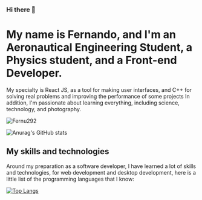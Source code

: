 ### Hi there 👋

# My name is Fernando, and I'm an Aeronautical Engineering Student, a Physics student, and a Front-end Developer.

My specialty is React JS, as a tool for making user interfaces, and C++ for solving real problems and improving the performance of some projects
In addition, I'm passionate about learning everything, including science, technology, and photography.

<p align="left"> <img src="https://komarev.com/ghpvc/?username=Fernu292&label=Profile%20views&color=0e75b6&style=flat" alt="Fernu292" /> </p>

![Anurag's GitHub stats](https://github-readme-stats.vercel.app/api?username=Fernu292&show_icons=true&theme=tokyonight)

## My skills and technologies 

Around my preparation as a software developer, I have learned a lot of skills and technologies, for web development and desktop development, here is a little list of the programming languages that I know:

[![Top Langs](https://github-readme-stats.vercel.app/api/top-langs/?username=Fernu292&layout=compact&theme=radical)](https://github.com/anuraghazra/github-readme-stats)
